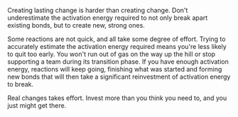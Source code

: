 
Creating lasting change is harder than creating change. Don't underestimate the activation energy required to not only break apart existing bonds, but to create new, strong ones. 

Some reactions are not quick, and all take some degree of effort. Trying to accurately estimate the activation energy required means you're less likely to quit too early. You won't run out of gas on the way up the hill or stop supporting a team during its transition phase. If you have enough activation energy, reactions will keep going, finishing what was started and forming new bonds that will then take a significant reinvestment of activation energy to break. 

Real changes takes effort. Invest more than you think you need to, and you just might get there.